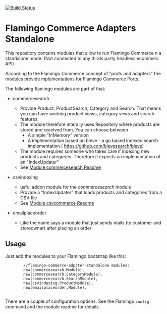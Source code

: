 [![Build Status](https://travis-ci.org/i-love-flamingo/flamingo-commerce-adapter-standalone.svg?branch=master)](https://travis-ci.org/i-love-flamingo/flamingo-commerce-adapter-standalone?branch=master)


# Flamingo Commerce Adapters Standalone 

This repository contains modules that allow to run Flamingo Commerce n a standalone mode.
(Not connected to any thirds party headless ecommerc API).

According to the Flamingo Commerce concept of "ports and adapters" the modules provide mplementations for Flamingo Commerce Ports.

The following flamingo modules are part of that:

* commercesearch
    * Provide Product; ProductSearch; Category and Search. That means you can have working product views, category vews and search features.
    * The module therefore interally uses Repository where products are stored and received from. You can choose between
        * A simple "InMemory" version
        * A implementation based on bleve - a go based indexed search implementation ( https://github.com/blevesearch/bleve)
    * The module requires someone who takes care if indexing new products and categories. Therefore it expects an implemantation of an "IndexUpdater"
    * See [Module commercesearch Readme](commercesearch/Readme.md)
    
* csvindexing
    * usful addon module for the *commercesearch* module
    * Provide a "IndexUpdater" that loads products and categories from a CSV file
    * See [Module csvcommerce Readme](csvindexing/Readme.md)
    
* emailplaceorder
    * Like the name says a module that just sends mails (to customer and storeowner) after placing an order
    

    
## Usage

Just add the modules to your Flamingo bootstrap like this:

```
        //flamingo-commerce-adpater-standalone modules:
		new(commercesearch.Module),
		new(commercesearch.CategoryModule),
		new(commercesearch.SearchModule),
		new(csvindexing.ProductModule),
		new(emailplaceorder.Module),
        ..
```

There are a couple of configuration options. See the Flamingo `config` command and the module readme for details.